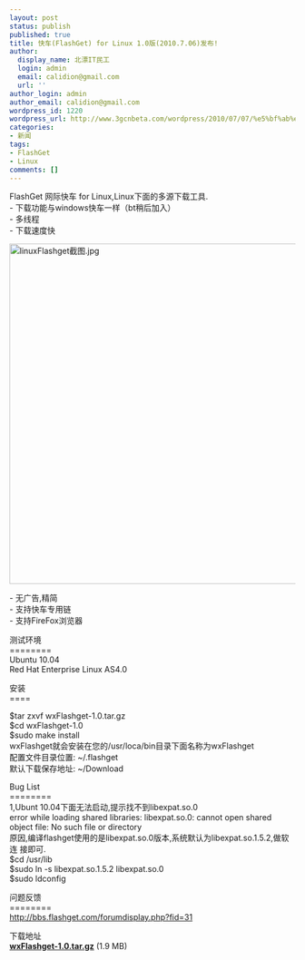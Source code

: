 ```yaml
---
layout: post
status: publish
published: true
title: 快车(FlashGet) for Linux 1.0版(2010.7.06)发布!
author:
  display_name: 北漂IT民工
  login: admin
  email: calidion@gmail.com
  url: ''
author_login: admin
author_email: calidion@gmail.com
wordpress_id: 1220
wordpress_url: http://www.3gcnbeta.com/wordpress/2010/07/07/%e5%bf%ab%e8%bd%a6flashget-for-linux-1-0%e7%89%882010-7-06%e5%8f%91%e5%b8%83/
categories:
- 新闻
tags:
- FlashGet
- Linux
comments: []
---
```

<p>FlashGet 网际快车 for Linux,Linux下面的多源下载工具.<br />
- 下载功能与windows快车一样（bt稍后加入）<br />
- 多线程<br />
- 下载速度快</p>
<p><img id="aimg_1310" src="http://img.cnbeta.com/newsimg/100707/09442902011503456.jpg" alt="linuxFlashget截图.jpg" width="600" /></p>
<p>- 无广告,精简<br />
- 支持快车专用链<br />
- 支持FireFox浏览器</p>
<p>测试环境<br />
========<br />
Ubuntu 10.04<br />
Red Hat Enterprise Linux AS4.0</p>
<p>安装<br />
====</p>
<p>$tar zxvf wxFlashget-1.0.tar.gz<br />
$cd wxFlashget-1.0<br />
$sudo make install<br />
wxFlashget就会安装在您的/usr/loca/bin目录下面名称为wxFlashget<br />
配置文件目录位置: ~/.flashget<br />
默认下载保存地址: ~/Download</p>
<p>Bug&nbsp;List<br />
========<br />
1,Ubunt 10.04下面无法启动,提示找不到libexpat.so.0<br />
error while loading shared libraries: libexpat.so.0: cannot open shared object file: No such file or directory<br />
原因,编译flashget使用的是libexpat.so.0版本,系统默认为libexpat.so.1.5.2,做软连 接即可.<br />
$cd /usr/lib<br />
$sudo ln -s libexpat.so.1.5.2 libexpat.so.0<br />
$sudo ldconfig</p>
<p>问题反馈<br />
========<br />
<a href="http://bbs.flashget.com/forumdisplay.php?fid=31" target="_blank">http://bbs.flashget.com/forumdisplay.php?fid=31</a></p>
<p>下载地址<br />
<a href="http://bbs.flashget.com/attachment.php?aid=MTMxN3w0N2NjNmE4N3wxMjc4NDY3MDE1fDY0MDVNM3dGb1FNY21hd1pJZzdXWmNUVmFKeGp6b3oxall6cHlqaWg5NWZvWklN" target="_blank"><strong>wxFlashget-1.0.tar.gz</strong></a> (1.9 MB)</p>
